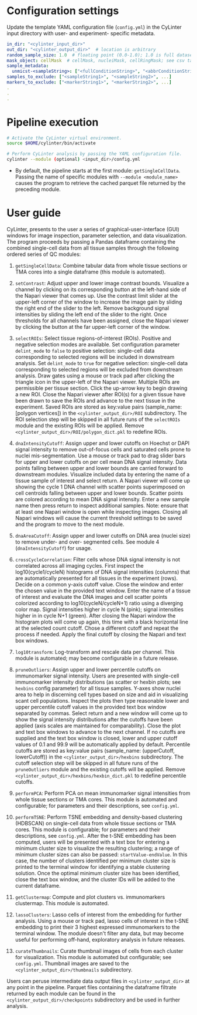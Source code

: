 # Configuration settings

Update the template YAML configuration file (`config.yml`) in the CyLinter input directory with user- and experiment- specific metadata.

``` yaml
in_dir: "<cylinter_input_dir>"
out_dir: "<cylinter_output_dir>"  # location is arbitrary
random_sample_size: 1.0  # floating point (0.0-1.0); 1.0 is full dataset
mask_object: cellMask  # cellMask, nucleiMask, cellRingMask; see csv table column headers
sample_metadata:
  unmicst-<sampleString>: ["<fullConditionString>", "<abbrConditionString>", <replicateInteger>]
samples_to_exclude: ["<sampleString1>", "<sampleString2>", ...]
markers_to_exclude: ["<markerString1>", "<markerString2>", ...]
.
.
.
```

# Pipeline execution

``` bash
# Activate the CyLinter virtual environment.
source $HOME/cylinter/bin/activate

# Perform CyLinter analysis by passing the YAML configuration file.
cylinter --module (optional) <input_dir>/config.yml
```

* By default, the pipeline starts at the first module: `getSingleCellData`. Passing the name of specific modules with `--module <module_name>` causes the program to retrieve the cached parquet file returned by the preceding module.

# User guide
CyLinter, presents to the user a series of graphical-user-interface (GUI) windows for image inspection, parameter selection, and data visualization. The program proceeds by passing a Pandas dataframe containing the combined single-cell data from all tissue samples through the following ordered series of QC modules:

1. `getSingleCellData`: Combine tabular data from whole tissue sections or TMA cores into a single dataframe (this module is automated).

2. `setContrast`: Adjust upper and lower image contrast bounds. Visualize a channel by clicking on its corresponding button at the left-hand side of the Napari viewer that comes up. Use the contrast limit slider at the upper-left corner of the window to increase the image gain by sliding the right end of the slider to the left. Remove background signal intensities by sliding the left end of the slider to the right. Once thresholds for all channels have been assigned, close the Napari viewer by clicking the button at the far upper-left corner of the window.

3. `selectROIs`: Select tissue regions-of-interest (ROIs). Positive and negative selection modes are available. Set configuration parameter `delint_mode` to `false` to positive selection: single-cell data corresponding to selected regions will be included in downstream analysis. Set `delint_mode` to `true` for negative selection: single-cell data corresponding to selected regions will be excluded from downstream analysis. Draw gates using a mouse or track pad after clicking the triangle icon in the upper-left of the Napari viewer. Multiple ROIs are permissible per tissue section. Click the up-arrow key to begin drawing a new ROI. Close the Napari viewer after ROI(s) for a given tissue have been drawn to save the ROIs and advance to the next tissue in the experiment. Saved ROIs are stored as key:value pairs (sample_name: [polygon vertices]) in the `<cylinter_output_dir>/ROI` subdirectory. The ROI selection step will be skipped in all future runs of the `selectROIs` module and the existing ROIs will be applied. Remove `<cylinter_output_dir>/ROI/polygon_dict.pkl` to redefine ROIs.

4. `dnaIntensityCutoff`: Assign upper and lower cutoffs on Hoechst or DAPI signal intensity to remove out-of-focus cells and saturated cells prone to nuclei mis-segmentation. Use a mouse or track pad to drag slider bars for upper and lower cutoffs on per cell mean DNA signal intensity. Data points falling between upper and lower bounds are carried forward to downstream modules. Visualize included data by entering the name of a tissue sample of interest and select return. A Napari viewer will come up showing the cycle 1 DNA channel with scatter points superimposed on cell centroids falling between upper and lower bounds. Scatter points are colored according to mean DNA signal intensity. Enter a new sample name then press return to inspect additional samples. Note: ensure that at least one Napari window is open while inspecting images. Closing all Napari windows will cause the current threshold settings to be saved and the program to move to the next module.

5. `dnaAreaCutoff`: Assign upper and lower cutoffs on DNA area (nuclei size) to remove under- and over- segmented cells. See module 4 (`dnaIntensityCutoff`) for usage.

6. `crossCycleCorrelation`: Filter cells whose DNA signal intensity is not correlated across all imaging cycles. First inspect the log10(cycle1/cycleN) histograms of DNA signal intensities (columns) that are automatically presented for all tissues in the experiment (rows). Decide on a common y-axis cutoff value. Close the window and enter the chosen value in the provided text window. Enter the name of a tissue of interest and evaluate the DNA images and cell scatter points colorized according to log10(cycleN/cycleN+1) ratio using a diverging color map. Signal intensities higher in cycle N (pink); signal intensities higher in in cycle N+1 (green). After closing the Napari window the histogram plots will come up again, this time with a black horizontal line at the selected count cutoff. Chose a different cutoff and repeat the process if needed. Apply the final cutoff by closing the Napari and text box windows.

7. `log10transform`: Log-transform and rescale data per channel. This module is automated; may become configurable in a future release.

8. `pruneOutliers`: Assign upper and lower percentile cutoffs on immunomarker signal intensity. Users are presented with single-cell immunomarker intensity distributions (as scatter or hexbin plots; see `hexbins` config parameter) for all tissue samples. Y-axes show nuclei area to help in discerning cell types based on size and aid in visualizing scant cell populations. Inspect the plots then type reasonable lower and upper percentile cutoff values in the provided text box window separated by commas. Select return and a new window will come up to show the signal intensity distributions after the cutoffs have been applied (axis scales are maintained for comparability). Close the plot and text box windows to advance to the next channel. If no cutoffs are supplied and the text box window is closed, lower and upper cutoff values of 0.1 and 99.9 will be automatically applied by default. Percentile cutoffs are stored as key:value pairs (sample_name: (upperCutoff, lowerCutoff)) in the `<cylinter_output_dir>/hexbins` subdirectory. The cutoff selection step will be skipped in all future runs of the `pruneOutliers` module and the existing cutoffs will be applied. Remove `<cylinter_output_dir>/hexbins/hexbin_dict.pkl` to redefine percentile cutoffs.

9. `performPCA`: Perform PCA on mean immunomarker signal intensities from whole tissue sections or TMA cores. This module is automated and configurable; for parameters and their descriptions, see `config.yml`.

10. `performTSNE`: Perform TSNE embedding and density-based clustering (HDBSCAN) on single-cell data from whole tissue sections or TMA cores. This module is configurable; for parameters and their descriptions, see `config.yml`. After the t-SNE embedding has been computed, users will be presented with a text box for entering a minimum cluster size to visualize the resulting clustering; a range of minimum cluster sizes can also be passed: `startValue-endValue`. In this case, the number of clusters identified per minimum cluster size is printed to the terminal window for identifying a stable clustering solution. Once the optimal minimum cluster size has been identified, close the text box window, and the cluster IDs will be added to the current dataframe.

11. `getClustermap`: Compute and plot clusters vs. immunomarkers clustermap. This module is automated.

12. `lassoClusters`: Lasso cells of interest from the embedding for further analysis. Using a mouse or track pad, lasso cells of interest in the t-SNE embedding to print their 3 highest expressed immunomarkers to the terminal window. The module doesn't filter any data, but may become useful for performing off-hand, exploratory analysis in future releases.

13. `curateThumbnails`: Curate thumbnail images of cells from each cluster for visualization. This module is automated but configurable; see `config.yml`. Thumbnail images are saved to the `<cylinter_output_dir>/thumbnails` subdirectory.

Users can peruse intermediate data output files in `<cylinter_output_dir>` at any point in the pipeline. Parquet files containing the dataframe filtrate returned by each module can be found in the `<cylinter_output_dir>/checkpoints` subdirectory and be used in further analysis.
